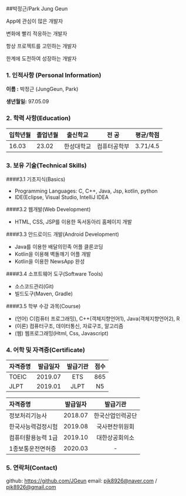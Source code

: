 ##박정근/Park Jung Geun

App에 관심이 많은 개발자

변화에 빨리 적응하는 개발자

항상 프로젝트를 고민하는 개발자

한계에 도전하여 성장하는 개발자

###  1. 인적사항 (Personal Information)

 **이름 :** 박정근 (JungGeun, Park)

 **생년월일:** 97.05.09

### 2. 학력 사항(Education)

|입학년월| 졸업년월| 출신학교| 전  공| 평균/학점|
|--------| -------| -------- |------|----------|
|16.03 | 23.02 | 한성대학교|컴퓨터공학부| 3.71/4.5|

### 3. 보유 기술(Technical Skills)
####3.1 기초지식(Basics)
* Programming Languages: C, C++, Java, Jsp, kotlin, python
* IDE(Eclipse, Visual Studio, IntelliJ IDEA

####3.2 웹개발(Web Development)
* HTML, CSS, JSP를 이용한 독서동아리 홈페이지 개발

####3.3 안드로이드 개발(Android Development)
* Java를 이용한 배달의민족 어플 클론코딩
* Kotlin을 이용해 벽돌깨기 어플 개발
* Kotlin을 이용한 NewsApp 완성

####3.4 소프트웨어 도구(Software Tools)
* 소스코드관리(Git)
* 빌드도구(Maven, Gradle)

####3.5 학부 수강 과목(Course)
* (언어) C(컴퓨터 프로그래밍), C++(객체지향언어1), Java(객체지향언어2), R
* (이론) 컴퓨터구조, 데이터통신, 자료구조, 알고리즘
* (웹) 웹프로그래밍(Html, Css, Javascript)


### 4. 어학 및 자격증(Certificate)
| 자격증명 | 발급일자  | 발급기관| 점수 |
| :---         |     :---:      |     :---:   |   :---:   |
| TOEIC | 2019.07 | ETS   | 865  |
| JLPT | 2019.01 | JLPT   | N5  |

| 자격증명 | 발급일자  | 발급기관|
| :---         |     :---:      |     :---:   |
| 정보처리기능사 | 2018.07 | 한국산업인력공단   |
| 한국사능력검정시험 | 2019.08 | 국사편찬위원회   |
| 컴퓨터활용능력 1급| 2019.10 | 대한상공회의소|
| 1종보통운전면허증| 2020.03 | -  |


### 5. 연락처(Contact)
github: https://github.com/JGeun
email: pjk8926@naver.com / pjk8926@gmail.com

